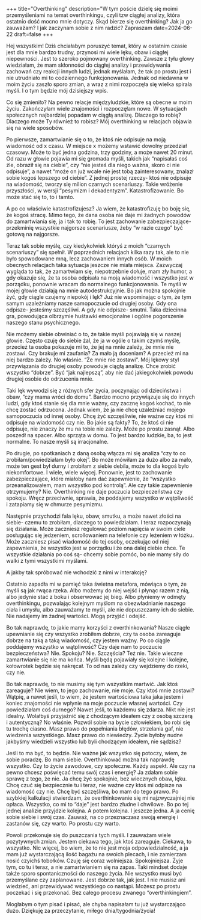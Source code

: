 +++
title="Overthinking"
description="W tym poście dzielę się moimi przemyśleniami na temat overthinkingu, czyli tzw ciągłej analizy, która ostatnio dość mocno mnie dotyczy. Skąd bierze się overthinking? Jak ja go zauważam? I jak zaczynam sobie z nim radzić? Zapraszam
date=2024-06-22
draft=false
+++


Hej wszystkim!
Dziś chciałabym poruszyć temat, który w ostatnim czasie jest dla mnie bardzo trudny, przynosi mi wiele lęku, obaw i ciągłej niepewności. Jest to szeroko pojmowany overthinking.
Zawsze z tyłu głowy wiedziałam, że mam skłonności do ciągłej analizy i przewidywania zachowań czy reakcji innych ludzi, jednak myślałam, że tak po prostu jest i nie utrudniało mi to codziennego funkcjonowania. Jednak od niedawna w moim życiu zaszło sporo zmian, a wraz z nimi rozpoczęła się wielka spirala myśli. I o tym będzie mój dzisiejszy wpis. 


Co się zmieniło? 
Na pewno relacje międzyludzkie, które są obecne w moim życiu. Zakończyłam wiele znajomości i rozpoczęłam nowe. W sytuacjach społecznych najbardziej popadam w ciągłą analizę. Dlaczego to robię? Dlaczego może Ty również to robisz? 
Mój overthinking w relacjach objawia się na wiele sposobów. 


Po pierwsze, zamartwianie się o to, że ktoś nie odpisuje na moją wiadomość od x czasu. 
W miejsce x możemy wstawić dowolny przedział czasowy. Może to być jedna godzina, trzy godziny, a może nawet 20 minut. Od razu w głowie pojawia mi się gromada myśli, takich jak “napisałaś coś źle, obraził się na ciebie”, czy “nie jesteś dla niego ważna, skoro ci nie odpisuje”, a nawet “może on już wcale nie jest tobą zainteresowany, znalazł sobie kogoś lepszego od ciebie”. Z jednej prostej rzeczy- ktoś nie odpisuje na wiadomość, tworzy się milion czarnych scenariuszy. Takie wróżenie przyszłości, w wersji “pesymizm i dekadentyzm”. Katastrofizowanie. Bo może stać się to, to i tamto. 


A po co właściwie katastrofizujesz?
Ja wiem, że katastrofizuję bo boję się, że kogoś stracę. Mimo tego, że dana osoba nie daje mi żadnych powodów do zamartwiania się, ja i tak to robię. To jest zachowanie zabezpieczające- przekminię wszystkie najgorsze scenariusze, żeby “w razie czego” być gotową na najgorsze. 

Teraz tak sobie myślę, czy kiedykolwiek któryś z moich “czarnych scenariuszy” się spełnił. W poprzednich relacjach kilka razy tak, ale to nie było spowodowane mną, lecz zachowaniem innych osób. W moich obecnych relacjach taka sytuacja jeszcze nie miała miejsca. Zazwyczaj wygląda to tak, że zamartwiam się, niepotrzebnie dołuje, mam zły humor, a gdy okazuje się, że ta osoba odpisała na moją wiadomość i wszystko jest w porządku, ponownie wracam do normalnego funkcjonowania. 
Te myśli w mojej głowie działają na mnie autodestrukcyjnie. Bo jak można spokojnie żyć, gdy ciągle czujemy niepokój i lęk? Już nie wspominając o tym, że tym samym uzależniamy nasze samopoczucie od drugiej osoby. Gdy ona odpisze- jesteśmy szczęśliwi. A gdy nie odpisze- smutni. Taka dziecinna gra, powodująca olbrzymie huśtawki emocjonalne i ogólne pogorszenie naszego stanu psychicznego. 


Nie możemy siebie obwiniać o to, że takie myśli pojawiają się w naszej głowie. Często czuję do siebie żal, że ja w ogóle o takim czymś myślę, przecież ta osoba pokazuje mi to, że jej na mnie zależy, że mnie nie zostawi. Czy brakuje mi zaufania? Za mało ją doceniam? A przecież mi na niej bardzo zależy. No właśnie. “Że mnie nie zostawi”. Mój lękowy styl przywiązania do drugiej osoby powoduje ciągłą analizę. Chce zrobić wszystko “dobrze”. Być “jak najlepszą”,  aby nie dać jakiegokolwiek powodu drugiej osobie do odrzucenia mnie. 


Taki lęk wywodzi się z różnych sfer życia, poczynając od dzieciństwa i obaw, “czy mama wróci do domu”. 
Bardzo mocno przywiązuje się do innych ludzi, gdy ktoś stanie się dla mnie ważny, czy zacznę kogoś kochać, to nie chcę zostać odrzucona. 
Jednak wiem, że ja nie chcę uzależniać mojego samopoczucia od innej osoby. Chcę żyć szczęśliwie, nie ważne czy ktoś mi odpisuje na wiadomość czy nie. Bo jakie są fakty?
To, że ktoś ci nie odpisuje, nie znaczy że mu na tobie nie zależy. Może po prostu zasnął. Albo poszedł na spacer. Albo sprząta w domu. To jest bardzo ludzkie, ba, to jest normalne. To nasze myśli są irracjonalne. 


Po drugie, po spotkaniach z daną osobą włącza mi się analiza “czy to co zrobiłam/powiedziałam było okej”. Bo może mówiłam za dużo albo za mało, może ten gest był durny i zrobiłam z siebie debila, może to dla kogoś było niekomfortowe. I wiele, wiele więcej. Ponownie, jest to zachowanie zabezpieczające, które miałoby nam dać zapewnienie, że “wszystko przeanalizowałem, mam wszystko pod kontrolą”. Ale czy takie zapewnienie otrzymujemy? Nie. Overthinking nie daje poczucia bezpieczeństwa czy spokoju. Wręcz przeciwnie, sprawia, że poddajemy wszystko w wątpliwość i zatapiamy się w chmurze pesymizmu.

Następnie przychodzi fala lęku, obaw, smutku, a może nawet złości na siebie- czemu to zrobiłam, dlaczego to powiedziałam. I teraz rozpoczynają się działania. Może zaczniesz regulować poziom napięcia w swoim ciele posługując się jedzeniem, scrollowaniem na telefonie czy leżeniem w łóżku. Może zaczniesz pisać wiadomość do tej osoby, oczekując od niej zapewnienia, że wszystko jest w porządku i że ona dalej ciebie chce. Te wszystkie działania po coś są- chcemy sobie pomóc, bo nie mamy siły do walki z tymi wszystkimi myślami. 

A jakby tak spróbować nie wchodzić z nimi w interakcję? 


Ostatnio zapadła mi w pamięć taka świetna metafora, mówiąca o tym, że myśli są jak rwąca rzeka. Albo możemy do niej wejść i płynąc razem z nią, albo jedynie stać z boku i obserwować jej bieg. Albo płyniemy w odmęty overthinkingu, pozwalając kolejnym myślom na obezwładnianie naszego ciała i umysłu, albo zauważamy te myśli, ale nie dopuszczamy ich do siebie. Nie nadajemy im żadnej wartości. Mogą przyjść i odejść. 


Bo tak naprawdę, to jakie mamy korzyści z overthinkowania? 
Nasze ciągłe upewnianie się czy wszystko zrobiłem dobrze, czy ta osoba zareaguje dobrze na taką a taką wiadomość, czy jestem ważny. Po co ciągle poddajemy wszystko w wątpliwość? Czy daje nam to poczucie bezpieczeństwa? Nie. Spokoju? Nie. Szczęścia? Też nie. Takie wieczne zamartwianie się nie ma końca. Myśli będą pojawiały się kolejne i kolejne, kołowrotek będzie się nakręcał. To od nas zależy czy wejdziemy do rzeki, czy nie. 


Bo tak naprawdę, to nie musimy się tym wszystkim martwić. Jak ktoś zareaguje? Nie wiem, to jego zachowanie, nie moje. Czy ktoś mnie zostawi? Wątpię, a nawet jeśli, to wiem, że jestem wartościowa taka jaka jestem i koniec znajomości nie wpłynie na moje poczucie własnej wartości. Czy powiedziałam coś durnego? Nawet jeśli, to każdemu się zdarza. Nikt nie jest idealny. Wolałbyś przyjaźnić się z chodzącym ideałem czy z osobą szczerą i autentyczną? No właśnie. Pozwól sobie na bycie człowiekiem, bo robi się tu trochę ciasno. Masz prawo do popełniania błędów, strzelania gaf, nie wiedzenia wszystkiego. Masz prawo do niewiedzy. Życie byłoby nudne jakbyśmy wiedzieli wszystko lub byli chodzącym ideałem, nie sądzisz?


Jeśli to ma być, to będzie. Nie ważne jak wszystko się potoczy, wiem, że sobie poradzę. Bo mam siebie. 
Overthinkować można tak naprawdę wszystko. Czy to życie zawodowe, czy społeczne. Każdy aspekt. Ale czy na pewno chcesz poświęcać temu swój czas i energię?
Ja zdałam sobie sprawę z tego, że nie. Ja chcę żyć spokojnie, bez wiecznych obaw, lęku. Chcę czuć się bezpiecznie tu i teraz, nie ważne czy ktoś mi odpisze na wiadomość czy nie. Chcę być szczęśliwa, bo mam do tego prawo. 
Po szybkiej kalkulacji stwierdzam, że overthinkowanie się mi najzwyczajniej nie opłaca. Wszystko, co mi to “daje” jest bardzo złudne i chwilowe. Bo po tej jednej analizie przyjdzie kolejna. A potem kolejna. I jeszcze jedna. 
A ja cenię sobie siebie i swój czas. Zauważ, na co przeznaczasz swoją energię i zastanów się, czy warto. Po prostu czy warto. 


Powoli przekonuje się do puszczania tych myśli. I zauważam wiele pozytywnych zmian. Jestem ciekawa tego, jak ktoś zareaguje. Ciekawa, to wszystko. Nic więcej, bo wiem, że to nie jest moja odpowiedzialność, a ja mam już wystarczającą ilość bagażu na swoich plecach, i nie zamierzam nosić czyichś tobołków. 
Czuję się coraz wolniejsza. Spokojniejsza. Żyje tym, co tu i teraz, a nie zamartwianiem się na zapas. Taki mindset dodaje także sporo spontaniczności do naszego życia. Nie wszystko musi być przemyślane czy zaplanowane. Jest dobrze tak, jak jest. 
I nie musisz ani wiedzieć, ani przewidywać wszystkiego co nastąpi. Możesz po prostu poczekać i się przekonać. Bez całego procesu zwanego “overthinkingiem”. 


Mogłabym o tym pisać i pisać, ale chyba napisałam tu już wystarczająco dużo. 
Dziękuję za przeczytanie, miłego dnia/tygodnia/życia!

